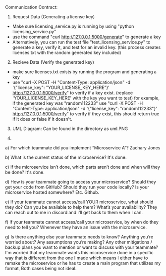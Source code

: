Communication Contract:

1. Request Data (Generating a license key)
- Make sure licensing_service.py is running by using "python licensing_service.py"
- use the command "curl http://127.0.0.1:5000/generate" to generate a key
- Alternatively, you can run the test file "test_licensing_service.py" to generate a key, verify it, and test for an invalid key. (this process creates licenses.txt with the random generated key included)


2. Recieve Data (Verify the generated key)
- make sure licenses.txt exists by running the program and generating a key
- use "curl -X POST -H "Content-Type: application/json" -d '{"license_key": "YOUR_LICENSE_KEY_HERE"}' http://127.0.0.1:5000/verify"
  to verify if a key exist. (replace 'YOUR_LICENSE_KEY_HERE' with the key you want to test)
  for example, if the generated key was "random112233" use "curl -X POST -H "Content-Type: application/json" -d '{"license_key": "random112233"}' http://127.0.0.1:5000/verify"
  to verify if they exist, this should return true if it does or false if it doesn't.

3. UML Diagram:
   Can be found in the directory as uml.PNG

4.
a) For which teammate did you implement “Microservice A”?
Zachary Jones

b) What is the current status of the microservice? 
It's done.

c) If the microservice isn’t done, which parts aren’t done and when will they be done?
It's done.

d) How is your teammate going to access your microservice? Should they get your code from GitHub? Should they run your code locally? Is your microservice hosted somewhere? Etc.
Github.

e) If your teammate cannot access/call YOUR microservice, what should they do? Can you be available to help them? What’s your availability?
They can reach out to me in discord and I'll get back to them when I can.

f) If your teammate cannot access/call your microservice, by when do they need to tell you?
Whenever they have an issue with the microservice.

g) Is there anything else your teammate needs to know? Anything you’re worried about? Any assumptions you’re making? Any other mitigations / backup plans you want to mention or want to discuss with your teammate?
I'm worried that my teammate wants this microservice done in a specific way that is different from the one I made which means I either have to remake the microservice or he has to create a main program that utilizes my format, Both cases being not ideal.
